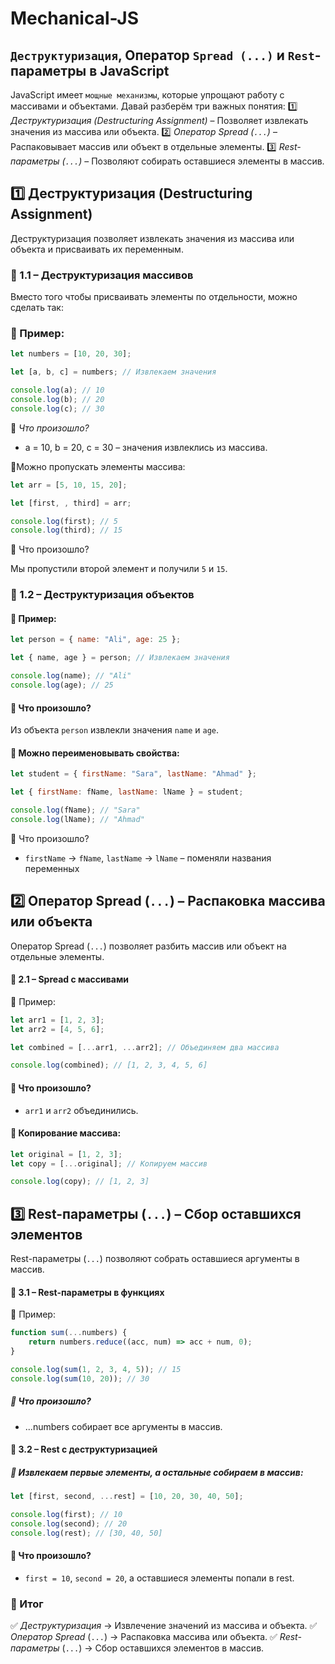 # Mechanical-JS


## `Деструктуризация`, Оператор `Spread (...)` и `Rest`-параметры в JavaScript

JavaScript имеет `мощные механизмы`, которые упрощают работу с массивами и объектами. Давай разберём три важных понятия:
1️⃣ _Деструктуризация (Destructuring Assignment)_ – Позволяет извлекать значения из массива или объекта.
2️⃣ _Оператор Spread (`...`)_ – Распаковывает массив или объект в отдельные элементы.
3️⃣ _Rest-параметры (`...`)_ – Позволяют собирать оставшиеся элементы в массив.

## 1️⃣ Деструктуризация (Destructuring Assignment)

Деструктуризация позволяет извлекать значения из массива или объекта и присваивать их переменным.

 ### 📌 1.1 – Деструктуризация массивов
Вместо того чтобы присваивать элементы по отдельности, можно сделать так:

### 📝 Пример:
```js
let numbers = [10, 20, 30];

let [a, b, c] = numbers; // Извлекаем значения

console.log(a); // 10
console.log(b); // 20
console.log(c); // 30
```
📌 _Что произошло?_

- a = 10, b = 20, c = 30 – значения извлеклись из массива.

📌Можно пропускать элементы массива:

```js
let arr = [5, 10, 15, 20];

let [first, , third] = arr;

console.log(first); // 5
console.log(third); // 15
```
📌 Что произошло?

Мы пропустили второй элемент и получили `5` и `15`.
### 📌 1.2 – Деструктуризация объектов
#### 📝 Пример:
```js
let person = { name: "Ali", age: 25 };

let { name, age } = person; // Извлекаем значения

console.log(name); // "Ali"
console.log(age); // 25
```
#### 📌 Что произошло?

Из объекта `person` извлекли значения `name` и `age`.
#### 📌 Можно переименовывать свойства:

```js
let student = { firstName: "Sara", lastName: "Ahmad" };

let { firstName: fName, lastName: lName } = student;

console.log(fName); // "Sara"
console.log(lName); // "Ahmad"
```
📌 Что произошло?

- `firstName` → `fName`, `lastName` → `lName` – поменяли названия переменных

## 2️⃣ Оператор Spread (`...`) – Распаковка массива или объекта
Оператор Spread (`...`) позволяет разбить массив или объект на отдельные элементы.

#### 📌 2.1 – Spread с массивами
📝 Пример:

```js
let arr1 = [1, 2, 3];
let arr2 = [4, 5, 6];

let combined = [...arr1, ...arr2]; // Объединяем два массива

console.log(combined); // [1, 2, 3, 4, 5, 6]
```
#### 📌 Что произошло?

- `arr1` и `arr2` объединились.
#### 📌 Копирование массива:

```js
let original = [1, 2, 3];
let copy = [...original]; // Копируем массив

console.log(copy); // [1, 2, 3]
```
## 3️⃣ Rest-параметры (`...`) – Сбор оставшихся элементов
Rest-параметры (`...`) позволяют собрать оставшиеся аргументы в массив.

#### 📌 3.1 – Rest-параметры в функциях
📝 Пример:

```js
function sum(...numbers) {
    return numbers.reduce((acc, num) => acc + num, 0);
}

console.log(sum(1, 2, 3, 4, 5)); // 15
console.log(sum(10, 20)); // 30
```

##### 📌 Что произошло?
##### 
- ...numbers собирает все аргументы в массив.
#### 📌 3.2 – Rest с деструктуризацией
##### 📌 Извлекаем первые элементы, а остальные собираем в массив:
```js
let [first, second, ...rest] = [10, 20, 30, 40, 50];

console.log(first); // 10
console.log(second); // 20
console.log(rest); // [30, 40, 50]
```
 #### 📌 Что произошло?

- `first = 10`, `second = 20`, а оставшиеся элементы попали в rest.

### 📌 Итог
✅ *Деструктуризация* → Извлечение значений из массива и объекта.
✅ *Оператор Spread* (`...`) → Распаковка массива или объекта.
✅ *Rest-параметры* (`...`) → Сбор оставшихся элементов в массив.